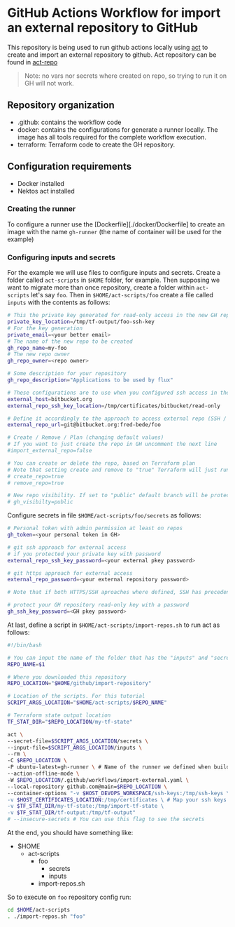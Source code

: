 # GitHub Actions Workflow for import an external repository to GitHub

This repository is being used to run github actions locally using [act][nektos-act] to create and import an external repository to github.
Act repository can be found in [act-repo][nektos-act-repo] 

> Note: no vars nor secrets where created on repo, so trying to run it on GH will not work.

## Repository organization
- .github: contains the workflow code
- docker: contains the configurations for generate a runner locally. The image has all tools required for the complete workflow execution.
- terraform: Terraform code to create the GH repository.

## Configuration requirements
- Docker installed
- Nektos act installed

### Creating the runner
To configure a runner use the [Dockerfile][./docker/Dockerfile] to create an image with the name `gh-runner` (the name of container will be used for the example)

### Configuring inputs and secrets
For the example we will use files to configure inputs and secrets.
Create a folder called `act-scripts` in `$HOME` folder, for example.
Then supposing we want to migrate more than once repository, create a folder within `act-scripts` let's say `foo`. Then in `$HOME/act-scripts/foo` create a file called `inputs` with the contents as follows:

```sh
# This the private key generated for read-only access in the new GH repo
private_key_location=/tmp/tf-output/foo-ssh-key
# For the key generation
private_email=<your better email>
# The name of the new repo to be created
gh_repo_name=my-foo
# The new repo owner
gh_repo_owner=<repo owner>

# Some description for your repository
gh_repo_description="Applications to be used by flux"

# These configurations are to use when you configured ssh access in the external repository to be imported
external_host=bitbucket.org
external_repo_ssh_key_location=/tmp/certificates/bitbucket/read-only

# Define it accordingly to the approach to access external repo (SSH / HTTPS). If both access was configured, SSH has precedence
external_repo_url=git@bitbucket.org:fred-bede/foo

# Create / Remove / Plan (changing default values)
# If you want to just create the repo in GH uncomment the next line
#import_external_repo=false

# You can create or delete the repo, based on Terraform plan
# Note that setting create and remove to "true" Terraform will just run the plan and do not apply any changes
# create_repo=true
# remove_repo=true

# New repo visibility. If set to "public" default branch will be protected with PR requirement at least
# gh_visibilty=public
```

Configure secrets in file `$HOME/act-scripts/foo/secrets` as follows:
```sh
# Personal token with admin permission at least on repos
gh_token=<your personal token in GH>

# git ssh approach for external access
# if you protected your private key with password
external_repo_ssh_key_password=<your external pkey password>

# git https approach for external access
external_repo_password=<your external repository password>

# Note that if both HTTPS/SSH aproaches where defined, SSH has precedence

# protect your GH repository read-only key with a password 
gh_ssh_key_password=<GH pkey password>
```

At last, define a script in `$HOME/act-scripts/import-repos.sh` to run act as follows:

```sh
#!/bin/bash

# You can input the name of the folder that has the "inputs" and "secrets" files
REPO_NAME=$1

# Where you downloaded this repository
REPO_LOCATION="$HOME/github/import-repository"

# Location of the scripts. For this tutorial 
SCRIPT_ARGS_LOCATION="$HOME/act-scripts/$REPO_NAME"

# Terraform state output location
TF_STAT_DIR="$REPO_LOCATION/my-tf-state"

act \
--secret-file=$SCRIPT_ARGS_LOCATION/secrets \
--input-file=$SCRIPT_ARGS_LOCATION/inputs \
--rm \
-C $REPO_LOCATION \
-P ubuntu-latest=gh-runner \ # Name of the runner we defined when building the docker image in the beggining of this document
--action-offline-mode \
-W $REPO_LOCATION/.github/workflows/import-external.yaml \
--local-repository github.com@main=$REPO_LOCATION \
--container-options "-v $HOST_DEVOPS_WORKSPACE/ssh-keys:/tmp/ssh-keys \ #If you intend to use the SSH approach to access externals map your keys to gh-runner container
-v $HOST_CERTIFICATES_LOCATION:/tmp/certificates \ # Map your ssh keys for external access to a place within gh-runner container
-v $TF_STAT_DIR/my-tf-state:/tmp/import-tf-state \ 
-v $TF_STAT_DIR/tf-output:/tmp/tf-output" 
# --insecure-secrets # You can use this flag to see the secrets 
```

At the end, you should have something like:
- $HOME
  - act-scripts
    - foo
      - secrets
      - inputs
    - import-repos.sh

So to execute on `foo` repository config run:
```sh
cd $HOME/act-scripts
. ./import-repos.sh "foo"
```

[nektos-act-repo]: <https://github.com/nektos/act>
[nektos-act]: <https://nektosact.com>
